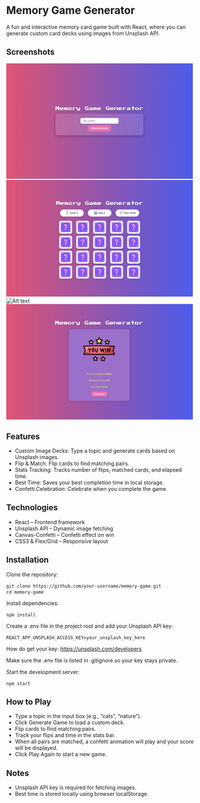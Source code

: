 # Memory Game Generator

A fun and interactive memory card game built with React, where you can generate custom card decks using images from Unsplash API.

## Screenshots
<img src="./Screen1.png" alt="Alt text" width="500"/> 
<img src="./Screen2.png" alt="Alt text" width="500"/>
<img src="./Screen3.png" alt="Alt text" width="500"/>
<img src="./Screen4.png" alt="Alt text" width="500"/>

## Features
- Custom Image Decks: Type a topic and generate cards based on Unsplash images.
- Flip & Match: Flip cards to find matching pairs.
- Stats Tracking: Tracks number of flips, matched cards, and elapsed time.
- Best Time: Saves your best completion time in local storage.
- Confetti Celebration: Celebrate when you complete the game.

## Technologies
- React – Frontend framework
- Unsplash API – Dynamic image fetching
- Canvas-Confetti – Confetti effect on win
- CSS3 & Flex/Grid – Responsive layout

## Installation
Clone the repository:

```
git clone https://github.com/your-username/memory-game.git
cd memory-game
```

Install dependencies:

```
npm install
```

Create a .env file in the project root and add your Unsplash API key:

```
REACT_APP_UNSPLASH_ACCESS_KEY=your_unsplash_key_here
```

How do get your key: https://unsplash.com/developers

Make sure the .env file is listed in .gitignore so your key stays private.

Start the development server:

```
npm start
```

## How to Play
- Type a topic in the input box (e.g., “cats”, “nature”).
- Click Generate Game to load a custom deck.
- Flip cards to find matching pairs.
- Track your flips and time in the stats bar.
- When all pairs are matched, a confetti animation will play and your score will be displayed.
- Click Play Again to start a new game.



## Notes
- Unsplash API key is required for fetching images.
- Best time is stored locally using browser localStorage.
